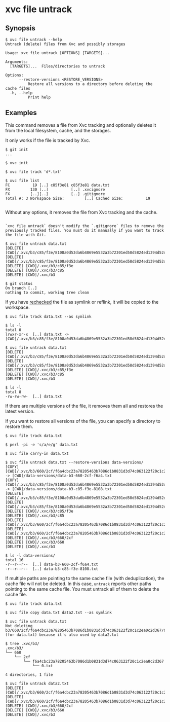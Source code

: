 # xvc file untrack

## Synopsis

```console
$ xvc file untrack --help
Untrack (delete) files from Xvc and possibly storages

Usage: xvc file untrack [OPTIONS] [TARGETS]...

Arguments:
  [TARGETS]...  Files/directories to untrack

Options:
      --restore-versions <RESTORE_VERSIONS>
          Restore all versions to a directory before deleting the cache files
  -h, --help
          Print help

```

## Examples

This command removes a file from Xvc tracking and optionally deletes it from the local filesystem, cache, and the storages.

It only works if the file is tracked by Xvc.

```console
$ git init
...

$ xvc init

$ xvc file track 'd*.txt'

$ xvc file list
FC          19 [..] c85f3e81 c85f3e81 data.txt
FX         130 [..]          [..] .xvcignore
FX         [..][..]          [..] .gitignore
Total #: 3 Workspace Size:         [..] Cached Size:          19


```

Without any options, it removes the file from Xvc tracking and the cache.

```admonition warning

`xvc file untrack` doesn't modify the `.gitignore` files to remove the previously tracked files. You must do it manually if you want to track the file with Git.

```

```console
$ xvc file untrack data.txt
[DELETE] [CWD]/.xvc/b3/c85/f3e/8108a0d53da6b4869e5532a3b72301ed58d5824ed1394d52dbcabe9496/0.txt
[DELETE] [CWD]/.xvc/b3/c85/f3e/8108a0d53da6b4869e5532a3b72301ed58d5824ed1394d52dbcabe9496
[DELETE] [CWD]/.xvc/b3/c85/f3e
[DELETE] [CWD]/.xvc/b3/c85
[DELETE] [CWD]/.xvc/b3

$ git status
On branch [..]
nothing to commit, working tree clean

```

If you have [rechecked](/concepts/recheck.md) the file as symlink or reflink, it will be copied to the workspace.

```console
$ xvc file track data.txt --as symlink

$ ls -l
total 0
lrwxr-xr-x  [..] data.txt -> [CWD]/.xvc/b3/c85/f3e/8108a0d53da6b4869e5532a3b72301ed58d5824ed1394d52dbcabe9496/0.txt

$ xvc file untrack data.txt
[DELETE] [CWD]/.xvc/b3/c85/f3e/8108a0d53da6b4869e5532a3b72301ed58d5824ed1394d52dbcabe9496/0.txt
[DELETE] [CWD]/.xvc/b3/c85/f3e/8108a0d53da6b4869e5532a3b72301ed58d5824ed1394d52dbcabe9496
[DELETE] [CWD]/.xvc/b3/c85/f3e
[DELETE] [CWD]/.xvc/b3/c85
[DELETE] [CWD]/.xvc/b3

$ ls -l
total 8
-rw-rw-rw-  [..] data.txt

```

If there are multiple versions of the file, it removes them all and restores the latest version.

If you want to restore all versions of the file, you can specify a directory to restore them.

```console
$ xvc file track data.txt

$ perl -pi -e 's/a/e/g' data.txt

$ xvc file carry-in data.txt

$ xvc file untrack data.txt --restore-versions data-versions/
[COPY] [CWD]/.xvc/b3/660/2cf/f6a4cbc23a78205463b7086d1b0831d3d74c063122f20c1c2ea0c2d367/0.txt -> [CWD]/data-versions/data-b3-660-2cf-f6a4.txt
[COPY] [CWD]/.xvc/b3/c85/f3e/8108a0d53da6b4869e5532a3b72301ed58d5824ed1394d52dbcabe9496/0.txt -> [CWD]/data-versions/data-b3-c85-f3e-8108.txt
[DELETE] [CWD]/.xvc/b3/c85/f3e/8108a0d53da6b4869e5532a3b72301ed58d5824ed1394d52dbcabe9496/0.txt
[DELETE] [CWD]/.xvc/b3/c85/f3e/8108a0d53da6b4869e5532a3b72301ed58d5824ed1394d52dbcabe9496
[DELETE] [CWD]/.xvc/b3/c85/f3e
[DELETE] [CWD]/.xvc/b3/c85
[DELETE] [CWD]/.xvc/b3/660/2cf/f6a4cbc23a78205463b7086d1b0831d3d74c063122f20c1c2ea0c2d367/0.txt
[DELETE] [CWD]/.xvc/b3/660/2cf/f6a4cbc23a78205463b7086d1b0831d3d74c063122f20c1c2ea0c2d367
[DELETE] [CWD]/.xvc/b3/660/2cf
[DELETE] [CWD]/.xvc/b3/660
[DELETE] [CWD]/.xvc/b3

$ ls -l data-versions/
total 16
-r--r--r--  [..] data-b3-660-2cf-f6a4.txt
-r--r--r--  [..] data-b3-c85-f3e-8108.txt

```

If multiple paths are pointing to the same cache file (with deduplication), the cache file will not be
deleted. In this case, `untrack` reports other paths pointing to the same cache file. You must untrack all of them to
delete the cache file.

```console
$ xvc file track data.txt

$ xvc file copy data.txt data2.txt --as symlink

$ xvc file untrack data.txt
Not deleting b3/660/2cf/f6a4cbc23a78205463b7086d1b0831d3d74c063122f20c1c2ea0c2d367/0.txt (for data.txt) because it's also used by data2.txt

$ tree .xvc/b3/
.xvc/b3/
└── 660
    └── 2cf
        └── f6a4cbc23a78205463b7086d1b0831d3d74c063122f20c1c2ea0c2d367
            └── 0.txt

4 directories, 1 file

$ xvc file untrack data2.txt
[DELETE] [CWD]/.xvc/b3/660/2cf/f6a4cbc23a78205463b7086d1b0831d3d74c063122f20c1c2ea0c2d367/0.txt
[DELETE] [CWD]/.xvc/b3/660/2cf/f6a4cbc23a78205463b7086d1b0831d3d74c063122f20c1c2ea0c2d367
[DELETE] [CWD]/.xvc/b3/660/2cf
[DELETE] [CWD]/.xvc/b3/660
[DELETE] [CWD]/.xvc/b3

```
